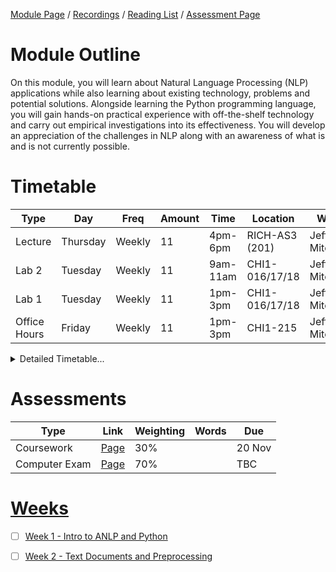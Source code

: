 [Module Page](https://canvas.sussex.ac.uk/courses/35030) /
[Recordings](https://sussex.cloud.panopto.eu/Panopto/Pages/Sessions/List.aspx?embedded=1&nomobileprompt=true#folderID=%22d360671b-0a99-4621-a5b9-b2220092345b%22) /
[Reading List](https://sussex.leganto.exlibrisgroup.com/leganto/nui/lists/23771031460002461?auth=SAML) /
[Assessment Page](https://canvas.sussex.ac.uk/courses/35030/pages/assessments-and-feedback-2)

# Module Outline
On this module, you will learn about Natural Language Processing (NLP) applications while also learning about existing technology, problems and potential solutions.  Alongside learning the Python programming language, you will gain hands-on practical experience with off-the-shelf technology and carry out empirical investigations into its effectiveness.   You will develop an appreciation of the challenges in NLP along with an awareness of what is and is not currently possible.

# Timetable

| Type | Day | Freq | Amount | Time | Location | Who | 
|---|---|---|---|---|---|---|
| Lecture      | Thursday | Weekly | 11 | 4pm-6pm  | RICH-AS3 (201) | Jeff Mitchell  | 
| Lab 2        | Tuesday  | Weekly | 11 | 9am-11am | CHI1-016/17/18 | Jeff Mitchell  |
| Lab 1        | Tuesday  | Weekly | 11 | 1pm-3pm  | CHI1-016/17/18 | Jeff Mitchell  |
| Office Hours | Friday   | Weekly | 11 | 1pm-3pm  | CHI1-215       | Jeff Mitchell |

<details>
  <summary>Detailed Timetable...</summary>

  |   | Mon | Tue | Wed | Thurs | Fri |
  |---|---|---|---|---|---|
  | 09-10  |--- | Lab 2   |---|---      |---     |
  | 10-11  |--- | Lab 2   |---|---      |---     |
  | 11-12  |--- |---      |---|---      |---     |
  | 12-13  |--- |---      |---|---      |---     |
  | 13-14  |--- | Lab 1   |---|---      | Office |
  | 14-15  |--- | Lab1    |---|---      | Office |
  | 15-16  |--- |---      |---|---      |---     |
  | 16-17  |--- |---      |---| Lecture |---     |
  | 17-18  |--- |---      |---| Lecture |---     |
  | 18-19  |--- |---      |---|---      |---     |

</details>

# Assessments

| Type | Link | Weighting | Words | Due |
|---|---|---|---|---|
| Coursework     | [Page](https://canvas.sussex.ac.uk/courses/35030/pages/assessments-and-feedback-2#:~:text=Assessments%20%26%20Feedback-,Coursework,-The%20first%20assessment) | 30% |  | 20 Nov |
| Computer Exam  | [Page](https://canvas.sussex.ac.uk/courses/35030/pages/assessments-and-feedback-2#:~:text=technology%20as%20required.-,Computer,-Based%20Exam) | 70% |  | TBC |

# [Weeks](https://canvas.sussex.ac.uk/courses/35030/pages/module-content)
- [ ] [Week 1 - Intro to ANLP and Python](https://github.com/LukeBirkett/study-planner/tree/main/955G5_Applied_Natural_Language_Processing/weeks/week_1)
- [ ] [Week 2 - Text Documents and Preprocessing]()

